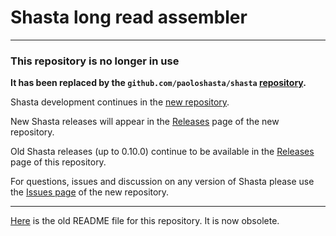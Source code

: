 # Shasta long read assembler
___

### This repository is no longer in use

**It has been replaced by the
`github.com/paoloshasta/shasta`
[repository](https://github.com/paoloshasta/shasta).**

Shasta development continues in the
[new repository](https://github.com/paoloshasta/shasta). 

New Shasta releases will appear in the
[Releases](https://github.com/paoloshasta/shasta/releases) page of the new repository.

Old Shasta releases (up to 0.10.0) continue to be available in the
[Releases](https://github.com/chanzuckerberg/shasta/releases) page of this repository.

For questions, issues and discussion on any version of Shasta please use the
[Issues page](https://github.com/paoloshasta/shasta/issues)
of the new repository.
___

[Here](OLD-README.md)
is the old README file for this repository. It is now obsolete.


